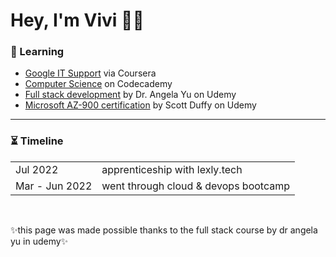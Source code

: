 <h1>Hey, I'm Vivi 👋🏻</h1>
<h3>📖 Learning</h3>
    <ul>
      <li><a href="https://www.coursera.org/professional-certificates/google-it-support/">Google IT Support</a> via Coursera</li>
      <li><a href="https://www.codecademy.com/learn/paths/computer-science">Computer Science</a> on Codecademy</li>
      <li><a href="https://udemy.com/course/the-complete-web-development-bootcamp/">Full stack development</a> by Dr. Angela Yu on Udemy</li>
      <li><a href="https://nlbsg.udemy.com/course/az900-azure/">Microsoft AZ-900 certification</a> by Scott Duffy on Udemy</li>
    </ul>
<hr>
<h3>⏳ Timeline</h3>
   <table>
    <tr>
      <td>Jul 2022</td>
      <td>apprenticeship with lexly.tech</td>
    </tr>
    <tr>
      <td>Mar - Jun 2022</td>
      <td>went through cloud & devops bootcamp</td>
    </tr>
  </table>
 <br> 
 <p>✨this page was made possible thanks to the full stack course by dr angela yu in udemy✨</p>
